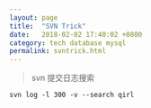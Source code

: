 ```yaml
---
layout: page
title:  "SVN Trick"
date:   2018-02-02 17:40:02 +0800
category: tech database mysql
permalink: svntrick.html
---
```


> svn 提交日志搜索

```
svn log -l 300 -v --search qirl
```
